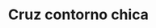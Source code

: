 ---
title: Cruz contorno chica
date: 
draft: false

# descripcion
description : Conjunto de cadena y dije en plata 925. Largo 40, 45 o 50 cm a elección.

materials: Plata 925

color: 

dimensions: Largo total dije 1.7 cm

code: 06-26-0925

type: "Conjuntos"

categories: []

price: $4.410,00

price_eftvo: $3.750,00

# Images
# first image will be shown in the product page
images:
  # - image: "images/path_to_image"
  # La ubicacion de las imagenes es imagenes/Conjuntos/Conjuntos.Cadena y Dije/06-26-0925-cruz-contorno-chica
  - image: "./images/conjuntos/cadena_y_dije/06-26-0925-cruz-contorno-chica.jpg"
---
